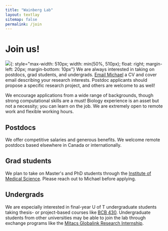 ```yaml
---
title: "Wainberg Lab"
layout: textlay
sitemap: false
permalink: /join
---
```


# Join us!

![](https://www.utoronto.ca/sites/default/files/vlcsnap-2021-10-25-11h27m42s786-crop.jpg){: style="max-width: 510px; width: min(50%, 510px); float: right; margin-left: 20px; margin-bottom: 10px"}
We are always interested in taking on postdocs, grad students, and undergrads. 
<a href="mailto:%6D%2E%77%61%69%6E%62%65%72%67%40%75%74%6F%72%6F%6E%74%6F%2E%63%61">
Email Michael</a> a CV and cover email describing your research interests. Postdoc 
applicants should propose a specific research project, and others are welcome to as well! 

We encourage applications from a wide range of backgrounds, though strong computational skills 
are a must! Biology experience is an asset but not a necessity; you can learn on the job. 
We are extremely open to remote work and flexible working hours.

## Postdocs

We offer competitive salaries and generous benefits.
We welcome remote postdocs based elsewhere in Canada or internationally. 

## Grad students

We plan to take on Master's and PhD students through the 
[Institute of Medical Science](https://ims.utoronto.ca/application-deadlines-and-requirements).
Please reach out to Michael before applying.

## Undergrads

We are especially interested in final-year U of T undergraduate students taking thesis- or 
project-based courses like [BCB 430](https://bcb.csb.utoronto.ca/bcb430y-project/overview). 
Undergraduate students from other universities may be able to join the lab through exchange 
programs like the 
[Mitacs Globalink Research Internship](https://www.mitacs.ca/en/programs/globalink/globalink-research-internship).